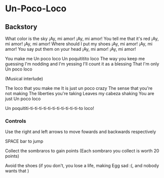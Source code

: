 # Un-Poco-Loco

## Backstory
What color is the sky
¡Ay, mi amor! ¡Ay, mi amor!
You tell me that it's red
¡Ay, mi amor! ¡Ay, mi amor!
Where should I put my shoes
¡Ay, mi amor! ¡Ay, mi amor!
You say put them on your head
¡Ay, mi amor! ¡Ay, mi amor!

You make me
Un poco loco
Un poquititito loco
The way you keep me guessing
I'm nodding and I'm yessing
I'll count it as a blessing
That I'm only
Un poco loco

(Musical interlude)

The loco that you make me
It is just un poco crazy
The sense that you're not making
The liberties you're taking
Leaves my cabeza shaking
You are just
Un poco loco

Un poquititi-ti-ti-ti-ti-ti-ti-ti-ti-ti-ti-ti-to loco!

### Controls
Use the right and left arrows to move fowards and backwards respectively

SPACE bar to jump

Collect the sombraros to gain points (Each sombraro you collect is worth 20 points)

Avoid the shoes (if you don't, you lose a life, making Egg sad :(, and nobody wants that )



